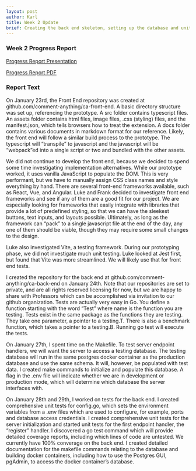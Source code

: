 ```yaml
---
layout: post
author: Karl
title: Week 2 Update
brief: Creating the back end skeleton, setting up the database and unit tests.
---
```


### Week 2 Progress Report

[Progress Report Presentation]({{site.url}}/assets/pptx/presentation-week-02.pptx)

[Progress Report PDF]({{site.url}}/assets/pdfs/progress-week-02.pdf)

### Report Text

On January 23rd, the Front End repository was created at github.com/comment-anything/ca-front-end. A basic directory structure was set up, referencing the prototype. A src folder contains typescript files. An assets folder contains html files, image files, .css (styling) files, and the manifest.json, which tells browsers how to treat the extension. A docs folder contains various documents in markdown format for our reference. Likely, the front end will follow a similar build process to the prototype. The typescript will “transpile” to javascript and the javascript will be “webpack”ed into a single script or two and bundled with the other assets.

We did not continue to develop the front end, because we decided to spend some time investigating implementation alternatives. While our prototype worked, it uses vanilla JavaScript to populate the DOM. This is very performant, but we have to manually assign CSS class names and style everything by hand. There are several front-end frameworks available, such as React, Vue, and Angular. Luke and Frank decided to investigate front end frameworks and see if any of them are a good fit for our project. We are especially looking for frameworks that easily integrate with libraries that provide a lot of predefined styling, so that we can have the sleekest buttons, text inputs, and layouts possible. Ultimately, as long as the framework can “pack” to a single javascript file at the end of the day, any one of them should be viable, though they may require some small changes to the design.

Luke also investigated Vite, a testing framework. During our prototyping phase, we did not investigate much unit testing. Luke looked at Jest first, but found that Vite was more streamlined. We will likely use that for front end tests.

I created the repository for the back end at github.com/comment-anything/ca-back-end on January 24th. Note that our repositories are set to private, and are all rights reserved licensing for now, but we are happy to share with Professors which can be accomplished via invitation to our github organization. Tests are actually very easy in Go. You define a function starting with the word “Test<name>” where name is the function you are testing. Tests exist in the same package as the functions they are testing. They take one parameter, a pointer to a testing.T. There is also a benchmark function, which takes a pointer to a testing.B. Running go test will execute the tests.

On January 27th, I spent time on the Makefile. To test server endpoint handlers, we will want the server to access a testing database. The testing database will run in the same postgres docker container as the production database and use the same schema. It will, however, be populated with test data. I created make commands to initialize and populate this database. A flag in the .env file will indicate whether we are in development or production mode, which will determine which database the server interfaces with. 

On January 28th and 29th, I worked on tests for the back end. I created comprehensive unit tests for config.go, which sets the environment variables from a .env files which are used to configure, for example, ports and database access credentials. I created comprehensive unit tests for the server initialization and started unit tests for the first endpoint handler, the “register” handler. I discovered a go test command which will provide detailed coverage reports, including which lines of code are untested. We currently have 100% converage on the back end. I created detailed documentation for the makefile commands relating to the database and building docker containers, including how to use the Postgres GUI, pgAdmin, to access the docker container’s database. 

